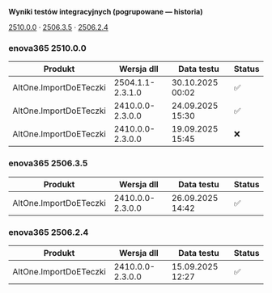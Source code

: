 **Wyniki testów integracyjnych (pogrupowane — historia)**

[2510.0.0](#enova365-251000) · [2506.3.5](#enova365-250635) · [2506.2.4](#enova365-250624)

### enova365 2510.0.0

| Produkt                | Wersja dll       | Data testu       | Status |
|------------------------|------------------|------------------|--------|
| AltOne.ImportDoETeczki | 2504.1.1-2.3.1.0 | 30.10.2025 00:02 | ✅      |
| AltOne.ImportDoETeczki | 2410.0.0-2.3.0.0 | 24.09.2025 15:30 | ✅      |
| AltOne.ImportDoETeczki | 2410.0.0-2.3.0.0 | 19.09.2025 15:45 | ❌      |

### enova365 2506.3.5

| Produkt                | Wersja dll       | Data testu       | Status |
|------------------------|------------------|------------------|--------|
| AltOne.ImportDoETeczki | 2410.0.0-2.3.0.0 | 26.09.2025 14:42 | ✅      |

### enova365 2506.2.4

| Produkt                | Wersja dll       | Data testu       | Status |
|------------------------|------------------|------------------|--------|
| AltOne.ImportDoETeczki | 2410.0.0-2.3.0.0 | 15.09.2025 12:27 | ✅      |

